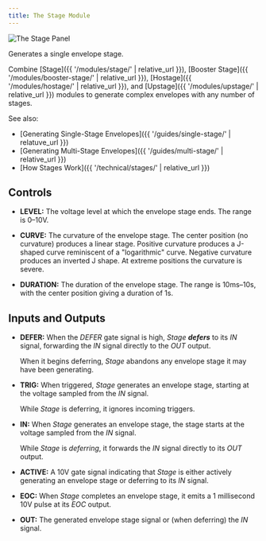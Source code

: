 ```yaml
---
title: The Stage Module
---
```


<img class="panel" src="panel.svg" alt="The Stage Panel" />

Generates a single envelope stage.

Combine
[Stage]({{ '/modules/stage/' | relative_url }}),
[Booster Stage]({{ '/modules/booster-stage/' | relative_url }}),
[Hostage]({{ '/modules/hostage/' | relative_url }}),
and [Upstage]({{ '/modules/upstage/' | relative_url }})
modules
to generate complex envelopes
with any number of stages.

See also:

- [Generating Single-Stage Envelopes]({{ '/guides/single-stage/' | relatuve_url }})
- [Generating Multi-Stage Envelopes]({{ '/guides/multi-stage/' | relative_url }})
- [How Stages Work]({{ '/technical/stages/' | relative_url }})

## Controls

- **LEVEL:**
    The voltage level at which the envelope stage ends.
    The range is 0–10V.

- **CURVE:**
    The curvature of the envelope stage.
    The center position (no curvature)
    produces a linear stage.
    Positive curvature produces a J-shaped curve
    reminiscent of a "logarithmic" curve.
    Negative curvature produces an inverted J shape.
    At extreme positions the curvature is severe.

- **DURATION:**
    The duration of the envelope stage.
    The range is 10ms–10s,
    with the center position
    giving a duration of 1s.

## Inputs and Outputs

- **DEFER:**
    When the _DEFER_ gate signal is high,
    _Stage_ **_defers_** to its _IN_ signal,
    forwarding the _IN_ signal
    directly to the _OUT_ output.

    When it begins deferring,
    _Stage_ abandons any envelope stage
    it may have been generating.

- **TRIG:**
    When triggered,
    _Stage_ generates an envelope stage,
    starting at the voltage sampled from the _IN_ signal.

    While _Stage_ is deferring,
    it ignores incoming triggers.

- **IN:**
    When _Stage_ generates an envelope stage,
    the stage starts
    at the voltage sampled from the _IN_ signal.

    While _Stage_ is _deferring_,
    it forwards the _IN_ signal directly to its _OUT_ output.

- **ACTIVE:**
    A 10V gate signal indicating that _Stage_
    is either actively generating an envelope stage
    or deferring to its _IN_ signal.

- **EOC:**
    When _Stage_ completes an envelope stage,
    it emits a 1 millisecond 10V pulse
    at its _EOC_ output.

- **OUT:**
    The generated envelope stage signal
    or (when deferring) the _IN_ signal.
